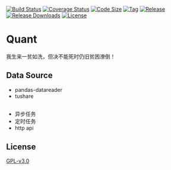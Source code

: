 [![Build Status](https://travis-ci.com/quantmatrix/quantmatrix.svg?branch=master)](https://travis-ci.com/quantmatrix/quantmatrix)
[![Coverage Status](https://codecov.io/gh/quantmatrix/quantmatrix/coverage.svg?branch=master)](https://codecov.io/gh/quantmatrix/quantmatrix?branch=master)
[![Code Size](https://img.shields.io/github/languages/code-size/quantmatrix/quantmatrix.svg)](https://github.com/quantmatrix/quantmatrix)
[![Tag](https://img.shields.io/github/tag/quantmatrix/quantmatrix.svg)](https://github.com/quantmatrix/quantmatrix/tags)
[![Release](https://img.shields.io/github/release/quantmatrix/quantmatrix.svg)](https://github.com/quantmatrix/quantmatrix/releases)
[![Release Downloads](https://img.shields.io/github/downloads/quantmatrix/quantmatrix/total.svg)](https://github.com/quantmatrix/quantmatrix/releases)
[![License](https://img.shields.io/github/license/quantmatrix/quantmatrix.svg)](https://github.com/quantmatrix/quantmatrix/blob/master/LICENSE)

# Quant

我生来一贫如洗，但决不能死时仍旧贫困潦倒！

## Data Source

- pandas-datareader
- tushare


## 
- 异步任务
- 定时任务
- http api

## License

[GPL-v3.0](https://github.com/quantmatrix/quantmatrix/blob/master/LICENSE)
